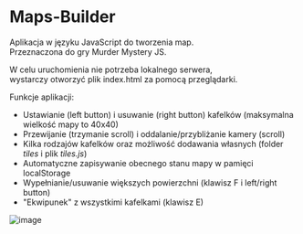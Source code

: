 # Maps-Builder

Aplikacja w języku JavaScript do tworzenia map.<br>
Przeznaczona do gry Murder Mystery JS. <br>

W celu uruchomienia nie potrzeba lokalnego serwera, <br>
wystarczy otworzyć plik index.html za pomocą przeglądarki. <br>

Funkcje aplikacji:
<ul>
<li>Ustawianie (left button) i usuwanie (right button) kafelków (maksymalna wielkość mapy to 40x40)</li>
<li>Przewijanie (trzymanie scroll) i oddalanie/przybliżanie kamery (scroll)</li>
<li>Kilka rodzajów kafelków oraz możliwość dodawania własnych (folder <i>tiles</i> i plik <i>tiles.js</i>)</li>
<li>Automatyczne zapisywanie obecnego stanu mapy w pamięci localStorage</li>
<li>Wypełnianie/usuwanie większych powierzchni (klawisz F i left/right button)</li>
<li>"Ekwipunek" z wszystkimi kafelkami (klawisz E)</li>
</ul>

![image](https://user-images.githubusercontent.com/73580223/180605346-614ef5f2-cf4d-4f31-8882-b2f382785491.png)

